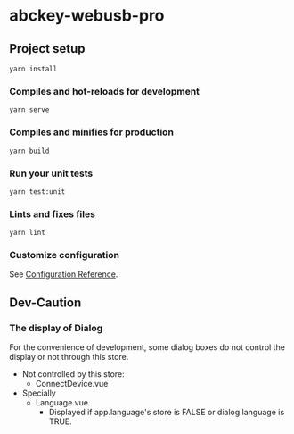 # abckey-webusb-pro

## Project setup
```
yarn install
```

### Compiles and hot-reloads for development
```
yarn serve
```

### Compiles and minifies for production
```
yarn build
```

### Run your unit tests
```
yarn test:unit
```

### Lints and fixes files
```
yarn lint
```

### Customize configuration
See [Configuration Reference](https://cli.vuejs.org/config/).

## Dev-Caution
### The display of Dialog
For the convenience of development, some dialog boxes do not control the display or not through this store. 
- Not controlled by this store: 
  - ConnectDevice.vue
- Specially
  - Language.vue
    - Displayed if app.language's store is FALSE or dialog.language is TRUE.